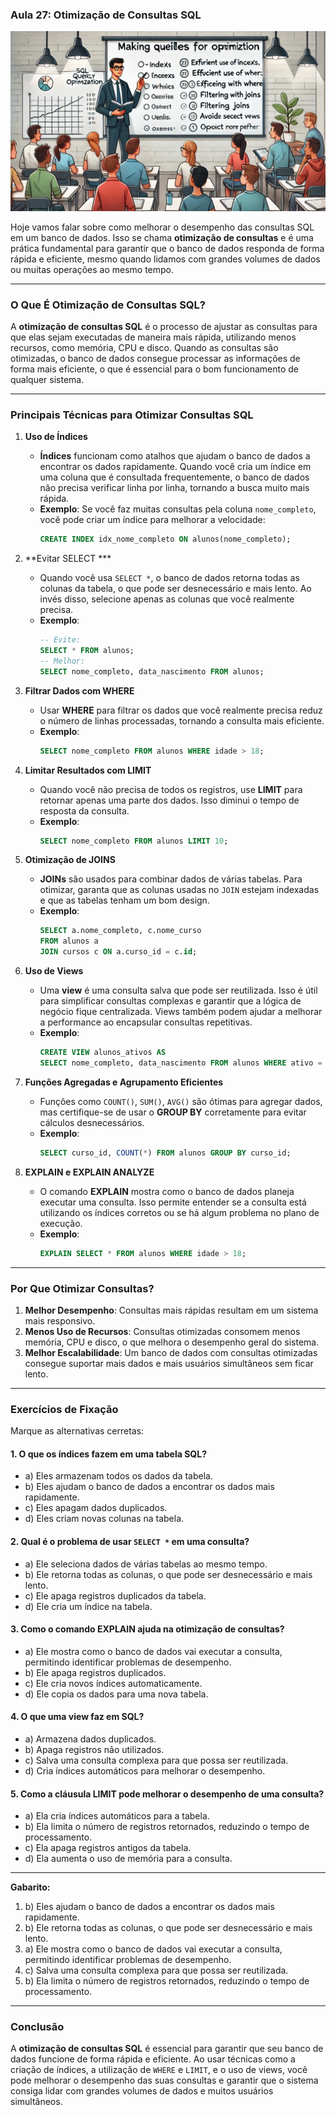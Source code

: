 ### Aula 27: Otimização de Consultas SQL

![](./assets/27.jpeg)

Hoje vamos falar sobre como melhorar o desempenho das consultas SQL em um banco de dados. Isso se chama **otimização de consultas** e é uma prática fundamental para garantir que o banco de dados responda de forma rápida e eficiente, mesmo quando lidamos com grandes volumes de dados ou muitas operações ao mesmo tempo.

---

### O Que É Otimização de Consultas SQL?

A **otimização de consultas SQL** é o processo de ajustar as consultas para que elas sejam executadas de maneira mais rápida, utilizando menos recursos, como memória, CPU e disco. Quando as consultas são otimizadas, o banco de dados consegue processar as informações de forma mais eficiente, o que é essencial para o bom funcionamento de qualquer sistema.

---

### Principais Técnicas para Otimizar Consultas SQL

1. **Uso de Índices**
   - **Índices** funcionam como atalhos que ajudam o banco de dados a encontrar os dados rapidamente. Quando você cria um índice em uma coluna que é consultada frequentemente, o banco de dados não precisa verificar linha por linha, tornando a busca muito mais rápida.
   - **Exemplo**: Se você faz muitas consultas pela coluna `nome_completo`, você pode criar um índice para melhorar a velocidade:
     ```sql
     CREATE INDEX idx_nome_completo ON alunos(nome_completo);
     ```

2. **Evitar SELECT ***
   - Quando você usa `SELECT *`, o banco de dados retorna todas as colunas da tabela, o que pode ser desnecessário e mais lento. Ao invés disso, selecione apenas as colunas que você realmente precisa.
   - **Exemplo**:
     ```sql
     -- Evite:
     SELECT * FROM alunos;
     -- Melhor:
     SELECT nome_completo, data_nascimento FROM alunos;
     ```

3. **Filtrar Dados com WHERE**
   - Usar **WHERE** para filtrar os dados que você realmente precisa reduz o número de linhas processadas, tornando a consulta mais eficiente.
   - **Exemplo**:
     ```sql
     SELECT nome_completo FROM alunos WHERE idade > 18;
     ```

4. **Limitar Resultados com LIMIT**
   - Quando você não precisa de todos os registros, use **LIMIT** para retornar apenas uma parte dos dados. Isso diminui o tempo de resposta da consulta.
   - **Exemplo**:
     ```sql
     SELECT nome_completo FROM alunos LIMIT 10;
     ```

5. **Otimização de JOINS**
   - **JOINs** são usados para combinar dados de várias tabelas. Para otimizar, garanta que as colunas usadas no `JOIN` estejam indexadas e que as tabelas tenham um bom design.
   - **Exemplo**:
     ```sql
     SELECT a.nome_completo, c.nome_curso
     FROM alunos a
     JOIN cursos c ON a.curso_id = c.id;
     ```

6. **Uso de Views**
   - Uma **view** é uma consulta salva que pode ser reutilizada. Isso é útil para simplificar consultas complexas e garantir que a lógica de negócio fique centralizada. Views também podem ajudar a melhorar a performance ao encapsular consultas repetitivas.
   - **Exemplo**:
     ```sql
     CREATE VIEW alunos_ativos AS
     SELECT nome_completo, data_nascimento FROM alunos WHERE ativo = true;
     ```

7. **Funções Agregadas e Agrupamento Eficientes**
   - Funções como `COUNT()`, `SUM()`, `AVG()` são ótimas para agregar dados, mas certifique-se de usar o **GROUP BY** corretamente para evitar cálculos desnecessários.
   - **Exemplo**:
     ```sql
     SELECT curso_id, COUNT(*) FROM alunos GROUP BY curso_id;
     ```

8. **EXPLAIN e EXPLAIN ANALYZE**
   - O comando **EXPLAIN** mostra como o banco de dados planeja executar uma consulta. Isso permite entender se a consulta está utilizando os índices corretos ou se há algum problema no plano de execução.
   - **Exemplo**:
     ```sql
     EXPLAIN SELECT * FROM alunos WHERE idade > 18;
     ```

---

### Por Que Otimizar Consultas?

1. **Melhor Desempenho**: Consultas mais rápidas resultam em um sistema mais responsivo.
2. **Menos Uso de Recursos**: Consultas otimizadas consomem menos memória, CPU e disco, o que melhora o desempenho geral do sistema.
3. **Melhor Escalabilidade**: Um banco de dados com consultas otimizadas consegue suportar mais dados e mais usuários simultâneos sem ficar lento.

---

### Exercícios de Fixação

Marque as alternativas cerretas:

#### 1. O que os **índices** fazem em uma tabela SQL?
   - a) Eles armazenam todos os dados da tabela.
   - b) Eles ajudam o banco de dados a encontrar os dados mais rapidamente.
   - c) Eles apagam dados duplicados.
   - d) Eles criam novas colunas na tabela.

#### 2. Qual é o problema de usar `SELECT *` em uma consulta?
   - a) Ele seleciona dados de várias tabelas ao mesmo tempo.
   - b) Ele retorna todas as colunas, o que pode ser desnecessário e mais lento.
   - c) Ele apaga registros duplicados da tabela.
   - d) Ele cria um índice na tabela.

#### 3. Como o comando **EXPLAIN** ajuda na otimização de consultas?
   - a) Ele mostra como o banco de dados vai executar a consulta, permitindo identificar problemas de desempenho.
   - b) Ele apaga registros duplicados.
   - c) Ele cria novos índices automaticamente.
   - d) Ele copia os dados para uma nova tabela.

#### 4. O que uma **view** faz em SQL?
   - a) Armazena dados duplicados.
   - b) Apaga registros não utilizados.
   - c) Salva uma consulta complexa para que possa ser reutilizada.
   - d) Cria índices automáticos para melhorar o desempenho.

#### 5. Como a cláusula **LIMIT** pode melhorar o desempenho de uma consulta?
   - a) Ela cria índices automáticos para a tabela.
   - b) Ela limita o número de registros retornados, reduzindo o tempo de processamento.
   - c) Ela apaga registros antigos da tabela.
   - d) Ela aumenta o uso de memória para a consulta.

---

**Gabarito:**
1. b) Eles ajudam o banco de dados a encontrar os dados mais rapidamente.
2. b) Ele retorna todas as colunas, o que pode ser desnecessário e mais lento.
3. a) Ele mostra como o banco de dados vai executar a consulta, permitindo identificar problemas de desempenho.
4. c) Salva uma consulta complexa para que possa ser reutilizada.
5. b) Ela limita o número de registros retornados, reduzindo o tempo de processamento.

---

### Conclusão

A **otimização de consultas SQL** é essencial para garantir que seu banco de dados funcione de forma rápida e eficiente. Ao usar técnicas como a criação de índices, a utilização de `WHERE` e `LIMIT`, e o uso de views, você pode melhorar o desempenho das suas consultas e garantir que o sistema consiga lidar com grandes volumes de dados e muitos usuários simultâneos.